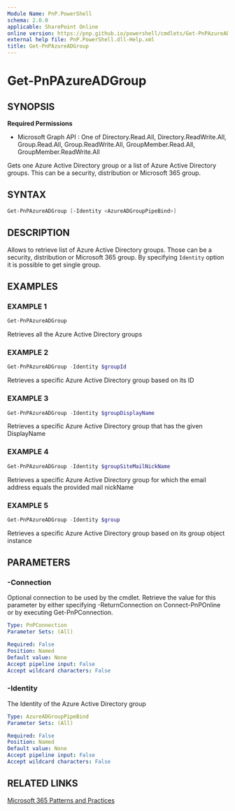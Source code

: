 ```yaml
---
Module Name: PnP.PowerShell
schema: 2.0.0
applicable: SharePoint Online
online version: https://pnp.github.io/powershell/cmdlets/Get-PnPAzureADGroup.html
external help file: PnP.PowerShell.dll-Help.xml
title: Get-PnPAzureADGroup
---
```

  
# Get-PnPAzureADGroup

## SYNOPSIS

**Required Permissions**

  * Microsoft Graph API : One of Directory.Read.All, Directory.ReadWrite.All, Group.Read.All, Group.ReadWrite.All, GroupMember.Read.All, GroupMember.ReadWrite.All

Gets one Azure Active Directory group or a list of Azure Active Directory groups. This can be a security, distribution or Microsoft 365 group.

## SYNTAX

```powershell
Get-PnPAzureADGroup [-Identity <AzureADGroupPipeBind>] 
```

## DESCRIPTION

Allows to retrieve list of Azure Active Directory groups. Those can be a security, distribution or Microsoft 365 group. By specifying `Identity` option it is possible to get single group.

## EXAMPLES

### EXAMPLE 1
```powershell
Get-PnPAzureADGroup
```

Retrieves all the Azure Active Directory groups

### EXAMPLE 2
```powershell
Get-PnPAzureADGroup -Identity $groupId
```

Retrieves a specific Azure Active Directory group based on its ID

### EXAMPLE 3
```powershell
Get-PnPAzureADGroup -Identity $groupDisplayName
```

Retrieves a specific Azure Active Directory group that has the given DisplayName

### EXAMPLE 4
```powershell
Get-PnPAzureADGroup -Identity $groupSiteMailNickName
```

Retrieves a specific Azure Active Directory group for which the email address equals the provided mail nickName

### EXAMPLE 5
```powershell
Get-PnPAzureADGroup -Identity $group
```

Retrieves a specific Azure Active Directory group based on its group object instance

## PARAMETERS

### -Connection
Optional connection to be used by the cmdlet. Retrieve the value for this parameter by either specifying -ReturnConnection on Connect-PnPOnline or by executing Get-PnPConnection.

```yaml
Type: PnPConnection
Parameter Sets: (All)

Required: False
Position: Named
Default value: None
Accept pipeline input: False
Accept wildcard characters: False
```

### -Identity
The Identity of the Azure Active Directory group

```yaml
Type: AzureADGroupPipeBind
Parameter Sets: (All)

Required: False
Position: Named
Default value: None
Accept pipeline input: False
Accept wildcard characters: False
```

## RELATED LINKS

[Microsoft 365 Patterns and Practices](https://aka.ms/m365pnp)
